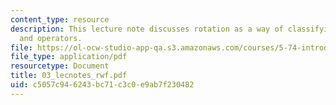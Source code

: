 ```yaml
---
content_type: resource
description: This lecture note discusses rotation as a way of classifying wavefunctions
  and operators.
file: https://ol-ocw-studio-app-qa.s3.amazonaws.com/courses/5-74-introductory-quantum-mechanics-ii-spring-2004/c5057c946243bc71c3c0e9ab7f230482_03_lecnotes_rwf.pdf
file_type: application/pdf
resourcetype: Document
title: 03_lecnotes_rwf.pdf
uid: c5057c94-6243-bc71-c3c0-e9ab7f230482
---
```

